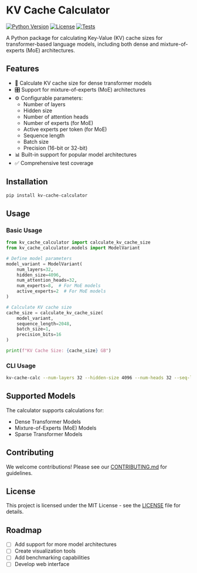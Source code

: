 # KV Cache Calculator

[![Python Version](https://img.shields.io/badge/python-3.8+-blue.svg)](https://www.python.org/)
[![License](https://img.shields.io/badge/license-MIT-green.svg)](LICENSE)
[![Tests](https://github.com/yourusername/kv_cache_calculator/actions/workflows/tests.yml/badge.svg)](https://github.com/yourusername/kv_cache_calculator/actions)

A Python package for calculating Key-Value (KV) cache sizes for transformer-based language models, including both dense and mixture-of-experts (MoE) architectures.

## Features

- 🧮 Calculate KV cache size for dense transformer models
- 🎛️ Support for mixture-of-experts (MoE) architectures
- ⚙️ Configurable parameters:
  - Number of layers
  - Hidden size
  - Number of attention heads
  - Number of experts (for MoE)
  - Active experts per token (for MoE)
  - Sequence length
  - Batch size
  - Precision (16-bit or 32-bit)
- 📊 Built-in support for popular model architectures
- ✅ Comprehensive test coverage

## Installation

```bash
pip install kv-cache-calculator
```

## Usage

### Basic Usage

```python
from kv_cache_calculator import calculate_kv_cache_size
from kv_cache_calculator.models import ModelVariant

# Define model parameters
model_variant = ModelVariant(
    num_layers=32,
    hidden_size=4096,
    num_attention_heads=32,
    num_experts=8,  # For MoE models
    active_experts=2  # For MoE models
)

# Calculate KV cache size
cache_size = calculate_kv_cache_size(
    model_variant,
    sequence_length=2048,
    batch_size=1,
    precision_bits=16
)

print(f"KV Cache Size: {cache_size} GB")
```

### CLI Usage

```bash
kv-cache-calc --num-layers 32 --hidden-size 4096 --num-heads 32 --seq-len 2048
```

## Supported Models

The calculator supports calculations for:

- Dense Transformer Models
- Mixture-of-Experts (MoE) Models
- Sparse Transformer Models

## Contributing

We welcome contributions! Please see our [CONTRIBUTING.md](CONTRIBUTING.md) for guidelines.

## License

This project is licensed under the MIT License - see the [LICENSE](LICENSE) file for details.

## Roadmap

- [ ] Add support for more model architectures
- [ ] Create visualization tools
- [ ] Add benchmarking capabilities
- [ ] Develop web interface
